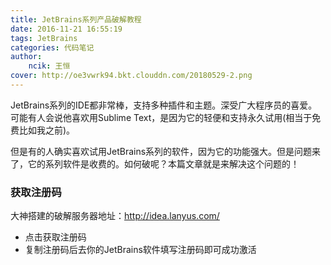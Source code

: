 ```yaml
---
title: JetBrains系列产品破解教程
date: 2016-11-21 16:55:19
tags: JetBrains
categories: 代码笔记
author:
	ncik: 王恒
cover: http://oe3vwrk94.bkt.clouddn.com/20180529-2.png
---
```


JetBrains系列的IDE都非常棒，支持多种插件和主题。深受广大程序员的喜爱。可能有人会说他喜欢用Sublime Text，是因为它的轻便和支持永久试用(相当于免费比如我之前)。
<!-- more -->
但是有的人确实喜欢试用JetBrains系列的软件，因为它的功能强大。但是问题来了，它的系列软件是收费的。如何破呢？本篇文章就是来解决这个问题的！

### 获取注册码
大神搭建的破解服务器地址：http://idea.lanyus.com/
- 点击获取注册码
- 复制注册码后去你的JetBrains软件填写注册码即可成功激活



